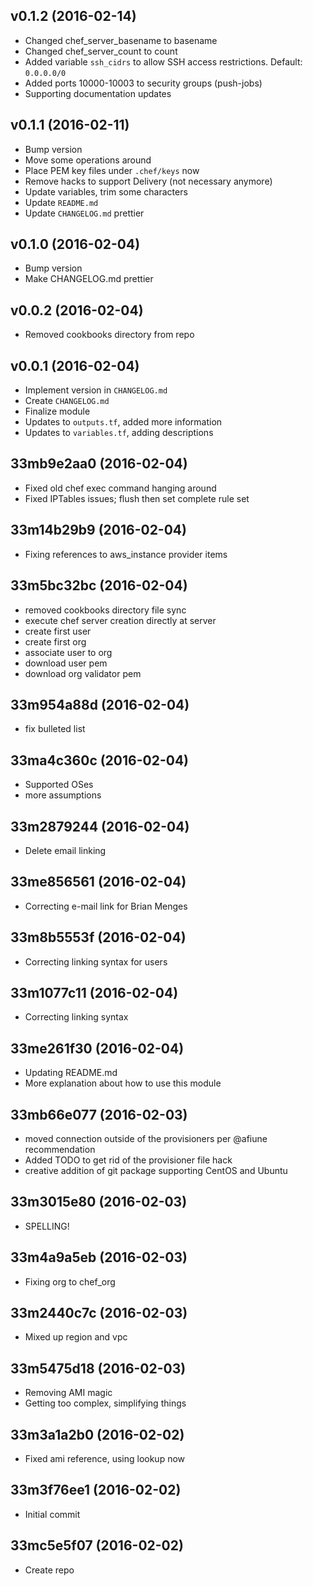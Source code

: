 v0.1.2 (2016-02-14)
-------------------
- Changed chef_server_basename to basename
- Changed chef_server_count to count
- Added variable `ssh_cidrs` to allow SSH access restrictions. Default: `0.0.0.0/0`
- Added ports 10000-10003 to security groups (push-jobs)
- Supporting documentation updates

v0.1.1 (2016-02-11)
-------------------
- Bump version
- Move some operations around
- Place PEM key files under `.chef/keys` now
- Remove hacks to support Delivery (not necessary anymore)
- Update variables, trim some characters
- Update `README.md`
- Update `CHANGELOG.md` prettier

v0.1.0 (2016-02-04)
-------------------
- Bump version
- Make CHANGELOG.md prettier

v0.0.2 (2016-02-04)
-------------------
- Removed cookbooks directory from repo

v0.0.1 (2016-02-04)
-------------------
- Implement version in `CHANGELOG.md`
- Create `CHANGELOG.md`
- Finalize module
- Updates to `outputs.tf`, added more information
- Updates to `variables.tf`, adding descriptions

33mb9e2aa0 (2016-02-04)
-------------------
- Fixed old chef exec command hanging around
- Fixed IPTables issues; flush then set complete rule set

33m14b29b9 (2016-02-04)
-------------------
- Fixing references to aws_instance provider items

33m5bc32bc (2016-02-04)
-------------------
- removed cookbooks directory file sync
- execute chef server creation directly at server
- create first user
- create first org
- associate user to org
- download user pem
- download org validator pem

33m954a88d (2016-02-04)
-------------------
- fix bulleted list

33ma4c360c (2016-02-04)
-------------------
- Supported OSes
- more assumptions

33m2879244 (2016-02-04)
-------------------
- Delete email linking

33me856561 (2016-02-04)
-------------------
- Correcting e-mail link for Brian Menges

33m8b5553f (2016-02-04)
-------------------
- Correcting linking syntax for users

33m1077c11 (2016-02-04)
-------------------
- Correcting linking syntax

33me261f30 (2016-02-04)
-------------------
- Updating README.md
- More explanation about how to use this module

33mb66e077 (2016-02-03)
-------------------
- moved connection outside of the provisioners per @afiune recommendation
- Added TODO to get rid of the provisioner file hack
- creative addition of git package supporting CentOS and Ubuntu

33m3015e80 (2016-02-03)
-------------------
- SPELLING!

33m4a9a5eb (2016-02-03)
-------------------
- Fixing org to chef_org

33m2440c7c (2016-02-03)
-------------------
- Mixed up region and vpc

33m5475d18 (2016-02-03)
-------------------
- Removing AMI magic
- Getting too complex, simplifying things

33m3a1a2b0 (2016-02-02)
-------------------
- Fixed ami reference, using lookup now

33m3f76ee1 (2016-02-02)
-------------------
- Initial commit

33mc5e5f07 (2016-02-02)
-------------------
- Create repo
